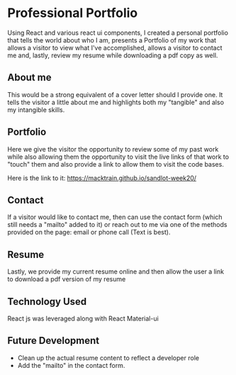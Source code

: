 # Professional Portfolio

Using React and various react ui components, I created a personal portfolio that tells the world about who I am, presents a Portfolio of my work that allows a visitor to view what I've accomplished, allows a visitor to contact me and, lastly, review my resume while downloading a pdf copy as well.

## About me

This would be a strong equivalent of a cover letter should I provide one.  It tells the visitor a little about me and highlights both my "tangible" and also my intangible skills.

## Portfolio

Here we give the visitor the opportunity to review some of my past work while also allowing them the opportunity to visit the live links of that work to "touch" them and also provide a link to allow them to visit the code bases.

Here is the link to it:  https://macktrain.github.io/sandlot-week20/

## Contact

If a visitor would like to contact me, then can use the contact form (which still needs a "mailto" added to it) or reach out to me via one of the methods provided on the page:  email or phone call (Text is best).

## Resume

Lastly, we provide my current resume online and then allow the user a link to download a pdf version of my resume

## Technology Used

React js was leveraged along with React Material-ui

## Future Development

*  Clean up the actual resume content to reflect a developer role
*  Add the "mailto" in the contact form.